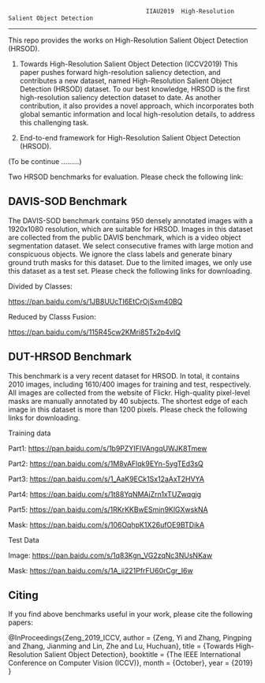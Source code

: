                                            IIAU2019  High-Resolution Salient Object Detection
---------------------------------------------------------------------------------
This repo provides the works on High-Resolution Salient Object Detection (HRSOD).

1) Towards High-Resolution Salient Object Detection (ICCV2019)
This paper pushes forward high-resolution saliency detection, and contributes a new dataset, named High-Resolution Salient Object Detection (HRSOD) dataset. To our best knowledge, HRSOD is the first high-resolution saliency detection dataset to date. As another contribution, it also provides a novel approach, which incorporates both global semantic information and local high-resolution details, to address this challenging task. 

2) End-to-end framework for High-Resolution Salient Object Detection (HRSOD).

(To be continue .........)

Two HRSOD benchmarks for evaluation. Please check the following link:

DAVIS-SOD Benchmark
---------------------------------------------------------------------------------
The DAVIS-SOD benchmark contains 950 densely annotated images with a 1920x1080 resolution, which are suitable for HRSOD. Images in this dataset are collected from the public DAVIS benchmark, which is a video object segmentation dataset. We select consecutive frames with large motion and conspicuous objects. We ignore the class labels and generate binary ground truth masks for this dataset. Due to the limited images, we only use this dataset as a test set. Please check the following links for downloading.

Divided by Classes:

https://pan.baidu.com/s/1JB8UUcTI6EtCrOjSxm40BQ

Reduced by Classs Fusion: 

https://pan.baidu.com/s/115R45cw2KMri85Tx2p4vIQ

DUT-HRSOD Benchmark
---------------------------------------------------------------------------------
This benchmark is a very recent dataset for HRSOD. In total, it contains 2010 images, including 1610/400 images for training and test, respectively. All images are collected from the website of Flickr. High-quality pixel-level masks are manually annotated by 40 subjects. The shortest edge of each image in this dataset is more than 1200 pixels. Please check the following links for downloading.

Training data

Part1: https://pan.baidu.com/s/1b9PZYIFIVAngqUWJK8Tmew

Part2: https://pan.baidu.com/s/1M8yAFlqk9EYn-5ygTEd3sQ

Part3: https://pan.baidu.com/s/1_AaK9ECk1Sx12aAxT2HVYA

Part4: https://pan.baidu.com/s/1t88YqNMAjZrn1xTUZwqgjg

Part5: https://pan.baidu.com/s/1RKrKKBwESmin9KlGXwskNA

Mask: https://pan.baidu.com/s/106OqhpK1X26ufOE9BTDikA

Test Data

Image: https://pan.baidu.com/s/1q83Kgn_VG2zqNc3NUsNKaw

Mask: https://pan.baidu.com/s/1A_ii221PfrFU60rCgr_I6w

Citing
-------------------------------------------------------------------------------
If you find above benchmarks useful in your work, please cite the following papers:

@InProceedings{Zeng_2019_ICCV,
author = {Zeng, Yi and Zhang, Pingping and Zhang, Jianming and Lin, Zhe and Lu, Huchuan},
title = {Towards High-Resolution Salient Object Detection},
booktitle = {The IEEE International Conference on Computer Vision (ICCV)},
month = {October},
year = {2019}
} 
